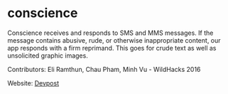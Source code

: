 # conscience

Conscience receives and responds to SMS and MMS messages. If the message contains abusive, rude, or otherwise inappropriate content, our app responds with a firm reprimand. This goes for crude text as well as unsolicited graphic images. 

Contributors: Eli Ramthun, Chau Pham, Minh Vu - WildHacks 2016  

Website: <a href='https://devpost.com/software/conscience'>Devpost</a>
